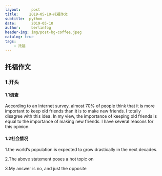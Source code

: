 ```yaml
---
layout:     post
title:     2019-05-10-托福作文
subtitle:  python
date:       2019-05-10
author:     berlinfog
header-img: img/post-bg-coffee.jpeg
catalog: true
tags:
    - 托福
---
```

## 托福作文

### 1.开头

#### 1.1调查

According to an Internet survey, almost 70% of people think that it is more important to keep old 
friends than it is to make new friends. I totally disagree with this idea. In my view, the importance of 
keeping old friends is equal to the importance of making new friends. I have several reasons for this 
opinion. 

#### 1.2社会情况

1.the world’s population is expected to grow drastically in the next decades.

2.The above statement poses a hot topic on

3.My answer is no, and just the opposite